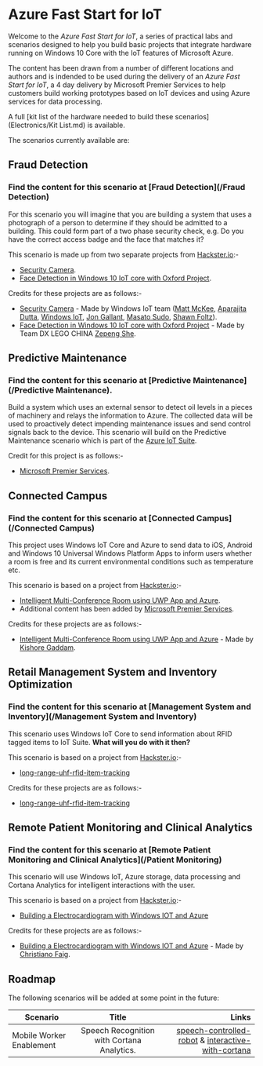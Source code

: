 # Azure Fast Start for IoT

Welcome to the *Azure Fast Start for IoT*, a series of practical labs and scenarios designed to help you build basic projects that integrate hardware running on Windows 10 Core with the IoT features of Microsoft Azure.

The content has been drawn from a number of different locations and authors and is indended to be used during the delivery of an *Azure Fast Start for IoT*, a 4 day delivery by Microsoft Premier Services to help customers build working prototypes based on IoT devices and using Azure services for data processing.

A full [kit list of the hardware needed to build these scenarios](Electronics/Kit List.md) is available.

The scenarios currently available are:

Fraud Detection
---------------

### Find the content for this scenario at [Fraud Detection](/Fraud Detection)

For this scenario you will imagine that you are building a system that uses a photograph of a person to determine if they should be admitted to a building.
This could form part of a two phase security check, e.g. Do you have the correct access badge and the face that matches it?

This scenario is made up from two separate projects from [Hackster.io](http://www.hackster.io):-

* [Security Camera](https://microsoft.hackster.io/en-US/windows-iot/security-camera-579b7f).
* [Face Detection in Windows 10 IoT core with Oxford Project](https://www.hackster.io/dx-lego-china/face-detection-in-windows-10-iot-core-with-oxford-project-509a3b).

Credits for these projects are as follows:-

* [Security Camera](https://microsoft.hackster.io/en-US/windows-iot/security-camera-579b7f) - Made by Windows IoT team ([Matt McKee](https://microsoft.hackster.io/en-US/mwmckee), [Aparajita Dutta](https://microsoft.hackster.io/en-US/apdutta), [Windows IoT](https://microsoft.hackster.io/en-US/windowsiot), [Jon Gallant](https://microsoft.hackster.io/en-US/jongallant), [Masato Sudo](https://microsoft.hackster.io/en-US/mazudo), [Shawn Foltz](https://microsoft.hackster.io/en-US/ShawnFoltz)).
* [Face Detection in Windows 10 IoT core with Oxford Project](https://www.hackster.io/dx-lego-china/face-detection-in-windows-10-iot-core-with-oxford-project-509a3b) - Made by Team DX LEGO CHINA [Zepeng She](https://www.hackster.io/cheneyszp).


Predictive Maintenance
----------------------

### Find the content for this scenario at [Predictive Maintenance](/Predictive Maintenance).

Build a system which uses an external sensor to detect oil levels in a pieces of machinery and relays the information to Azure. The collected data will be used to proactively detect impending maintenance issues and send control signals back to the device. This scenario will build on the Predictive Maintenance scenario which is part of the [Azure IoT Suite](http://wwww.azureiotsuite.com).

Credit for this project is as follows:-

* [Microsoft Premier Services](https://www.microsoft.com/en-us/microsoftservices/support.aspx).


Connected Campus
----------------

### Find the content for this scenario at [Connected Campus](/Connected Campus)

This project uses Windows IoT Core and Azure to send data to iOS, Android and Windows 10 Universal Windows Platform Apps to inform users whether a room is free and its current environmental conditions such as temperature etc.

This scenario is based on a project from [Hackster.io](http://www.hackster.io):-

* [Intelligent Multi-Conference Room using UWP App and Azure](https://microsoft.hackster.io/en-US/Kishore10211/intelligent-multi-conference-room-using-uwp-app-and-azure-620b1d).
* Additional content has been added by [Microsoft Premier Services](https://www.microsoft.com/en-us/microsoftservices/support.aspx).

Credits for these projects are as follows:-

* [Intelligent Multi-Conference Room using UWP App and Azure](https://microsoft.hackster.io/en-US/Kishore10211/intelligent-multi-conference-room-using-uwp-app-and-azure-620b1d) - Made by [Kishore Gaddam](https://microsoft.hackster.io/en-US/Kishore10211).


Retail Management System and Inventory Optimization
---------------------------------------------------

### Find the content for this scenario at [Management System and Inventory](/Management System and Inventory)

This scenario uses Windows IoT Core to send information about RFID tagged items to IoT Suite. __What will you do with it then?__

This scenario is based on a project from [Hackster.io](http://www.hackster.io):-

* [long-range-uhf-rfid-item-tracking](https://microsoft.hackster.io/en-US/careypayette/long-range-uhf-rfid-item-tracking-system-fc5372)

Credits for these projects are as follows:-

* [long-range-uhf-rfid-item-tracking](https://microsoft.hackster.io/en-US/careypayette/long-range-uhf-rfid-item-tracking-system-fc5372)


Remote Patient Monitoring and Clinical Analytics
------------------------------------------------

### Find the content for this scenario at [Remote Patient Monitoring and Clinical Analytics](/Patient Monitoring)

This scenario will use Windows IoT, Azure storage, data processing and Cortana Analytics for intelligent interactions with the user. 

This scenario is based on a project from [Hackster.io](http://www.hackster.io):-

* [Building a Electrocardiogram with Windows IOT and Azure](https://microsoft.hackster.io/en-US/phantom_override/building-a-electrocardiogram-with-windows-iot-and-azure-8b2b44?ref=channel&ref_id=4087_popular___&offset=270)

Credits for these projects are as follows:-

* [Building a Electrocardiogram with Windows IOT and Azure](https://microsoft.hackster.io/en-US/phantom_override/building-a-electrocardiogram-with-windows-iot-and-azure-8b2b44?ref=channel&ref_id=4087_popular___&offset=270) - Made by [Christiano Faig](https://microsoft.hackster.io/en-US/phantom_override).

Roadmap
-------

The following scenarios will be added at some point in the future:

| Scenario        | Title         | Links  |
| --------------- |:-------------:| ------:|
| Mobile Worker Enablement | Speech Recognition with Cortana Analytics. | [speech-controlled-robot](https://www.hackster.io/AnuragVasanwala/speech-controlled-robot-49744c) & [interactive-with-cortana](https://www.hackster.io/ada-plasma-1f5c36/windows-iot-device-interactive-with-cortana-046906) |

